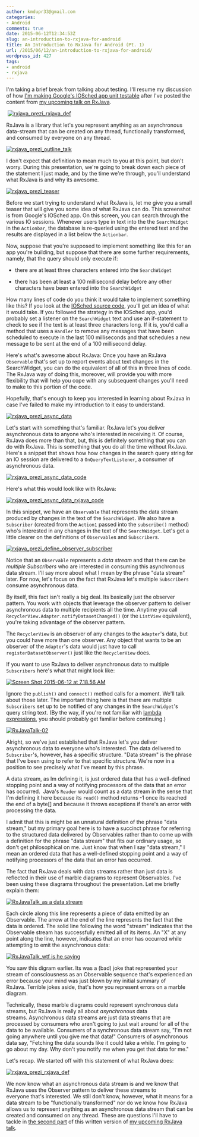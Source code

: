 ```yaml
---
author: kmdupr33@gmail.com
categories:
- Android
comments: true
date: 2015-06-12T12:34:53Z
slug: an-introduction-to-rxjava-for-android
title: An Introduction to RxJava for Android (Pt. 1)
url: /2015/06/12/an-introduction-to-rxjava-for-android/
wordpress_id: 427
tags:
- android
- rxjava
---
```


I'm taking a brief break from talking about testing. I'll resume my discussion of how [I'm making Google's IOSched app unit testable](http://www.philosophicalhacker.com/2015/05/31/towards-a-unit-testable-fork-of-googles-iosched-app/) after I've posted the content from [my upcoming talk on RxJava](http://www.meetup.com/University-Android/events/222048562/).


 [![rxjava_prezi_rxjava_def](http://www.philosophicalhacker.com/wp-content/uploads/2015/06/rxjava_prezi_rxjava_def-1024x791.jpg)](http://www.philosophicalhacker.com/wp-content/uploads/2015/06/rxjava_prezi_rxjava_def.jpg)


<!--more-->

RxJava is a library that let's you represent anything as an asynchronous data-stream that can be created on any thread, functionally transformed, and consumed by everyone on any thread.

[![rxjava_prezi_outline_talk](http://www.philosophicalhacker.com/wp-content/uploads/2015/06/rxjava_prezi_outline_talk-1024x791.jpg)](http://www.philosophicalhacker.com/wp-content/uploads/2015/06/rxjava_prezi_outline_talk.jpg)

I don't expect that definition to mean much to you at this point, but don't worry. During this presentation, we're going to break down each piece of the statement I just made, and by the time we're through, you'll understand what RxJava is and why its awesome.

[![rxjava_prezi_teaser](http://www.philosophicalhacker.com/wp-content/uploads/2015/06/rxjava_prezi_teaser-1024x791.jpg)](http://www.philosophicalhacker.com/wp-content/uploads/2015/06/rxjava_prezi_teaser.jpg)





Before we start trying to understand what RxJava is, let me give you a small teaser that will give you some idea of what RxJava can do. This screenshot is from Google's IOSched app. On this screen, you can search through the various IO sessions. Whenever users type in text into the the `SearchWidget` in the `Actionbar`, the database is re-queried using the entered text and the results are displayed in a list below the `Actionbar`.

Now, suppose that you're supposed to implement something like this for an app you're building, but suppose that there are some further requirements, namely, that the query should only execute if:




  * there are at least three characters entered into the `SearchWidget`


  * there has been at least a 100 millisecond delay before any other characters have been entered into the `SearchWidget`


How many lines of code do you think it would take to implement something like this? If you look at the [IOSched source code](https://github.com/kmdupr33/iosched/blob/master/android/src/main/java/com/google/samples/apps/iosched/ui/SearchActivity.java), you'll get an idea of what it would take. If you followed the strategy in the IOSched app, you'd probably set a listener on the `SearchWidget` text and use an if-statement to check to see if the text is at least three characters long. If it is, you'd call a method that uses a `Handler` to remove any messages that have been scheduled to execute in the last 100 milliseconds and that schedules a new message to be sent at the end of a 100 millisecond delay.

Here's what's awesome about RxJava: Once you have an RxJava `Observable` that's set up to report events about text changes in the SearchWidget, you can do the equivalent of all of this in three lines of code. The RxJava way of doing this, moreover, will provide you with more flexibility that will help you cope with any subsequent changes you'll need to make to this portion of the code.

Hopefully, that's enough to keep you interested in learning about RxJava in case I've failed to make my introduction to it easy to understand.

[![rxjava_prezi_async_data](http://www.philosophicalhacker.com/wp-content/uploads/2015/06/rxjava_prezi_async_data-1024x791.jpg)](http://www.philosophicalhacker.com/wp-content/uploads/2015/06/rxjava_prezi_async_data.jpg)

Let's start with something that's familiar. RxJava let's you deliver asynchronous data to anyone who's interested in receiving it. Of course, RxJava does more than that, but, this is definitely something that you can do with RxJava. This is something that you do all the time without RxJava. Here's a snippet that shows how how changes in the search query string for an IO session are delivered to a `OnQueryTextListener`, a consumer of asynchronous data.[
](http://www.philosophicalhacker.com/wp-content/uploads/2015/06/rxjava_prezi_async_data_code.jpg)

[![rxjava_prezi_async_data_code](http://www.philosophicalhacker.com/wp-content/uploads/2015/06/rxjava_prezi_async_data_code1-1024x791.jpg)](http://www.philosophicalhacker.com/wp-content/uploads/2015/06/rxjava_prezi_async_data_code1.jpg)

Here's what this would look like with RxJava:

[![rxjava_prezi_async_data_rxjava_code](http://www.philosophicalhacker.com/wp-content/uploads/2015/06/rxjava_prezi_async_data_rxjava_code-1024x791.jpg)](http://www.philosophicalhacker.com/wp-content/uploads/2015/06/rxjava_prezi_async_data_rxjava_code.jpg)

In this snippet, we have an `Observable` that represents the data stream produced by changes in the text of the `SearchWidget`. We also have a `Subscriber` (created from the `Action1` passed into the `subscribe()` method) who's interested in any changes in the text of the `SearchWidget`. Let's get a little clearer on the definitions of `Observable`s and `Subscriber`s.

[![rxjava_prezi_define_observer_subscriber](http://www.philosophicalhacker.com/wp-content/uploads/2015/06/rxjava_prezi_define_observer_subscriber-1024x791.jpg)](http://www.philosophicalhacker.com/wp-content/uploads/2015/06/rxjava_prezi_define_observer_subscriber.jpg)

Notice that an `Observable` represents a _data stream_ and that there can be _multiple Subscribers_ who are interested in consuming this asynchronous data stream. I'll say more about what I mean by the phrase "data stream" later. For now, let's focus on the fact that RxJava let's multiple `Subscribers` consume asynchronous data.

By itself, this fact isn't really a big deal. Its basically just the observer pattern. You work with objects that leverage the observer pattern to deliver asynchronous data to multiple recipients all the time. Anytime you call `RecyclerView.Adapter.notifyDatasetChanged()` (or the `ListView` equivalent), you're taking advantage of the observer pattern.

The `RecyclerView` is an observer of any changes to the `Adapter`'s data, but you could have more than one observer. Any object that wants to be an observer of the `Adapter`'s data would just have to call `registerDatasetObserver()` just like the `RecyclerView` does.



If you want to use RxJava to deliver asynchronous data to multiple `Subscribers` here's what that might look like:

[![Screen Shot 2015-06-12 at 7.18.56 AM](http://www.philosophicalhacker.com/wp-content/uploads/2015/06/Screen-Shot-2015-06-12-at-7.18.56-AM-e1434108030545-1024x397.png)](http://www.philosophicalhacker.com/wp-content/uploads/2015/06/Screen-Shot-2015-06-12-at-7.18.56-AM.png)

Ignore the `publish()` and `connect()` method calls for a moment. We'll talk about those later. The important thing here is that there are multiple `Subscribers` set up to be notified of any changes in the `SearchWidget`'s query string text. (By the way, if you're not familiar with [lambda expressions](https://docs.oracle.com/javase/tutorial/java/javaOO/lambdaexpressions.html#syntax), you should probably get familiar before continuing.)

[![RxJavaTalk-02](http://www.philosophicalhacker.com/wp-content/uploads/2015/06/RxJavaTalk-02-e1434108825723-300x72.png)](http://www.philosophicalhacker.com/?attachment_id=440)

Alright, so we've just established that RxJava let's you deliver asynchronous data to everyone who's interested. The data delivered to `Subscriber`'s, however, has a specific structure. "Data stream" is the phrase that I've been using to refer to that specific structure. We're now in a position to see precisely what I've meant by this phrase.

A data stream, as Im defining it, is just ordered data that has a well-defined stopping point and a way of notifying processors of the data that an error has occurred.  Java's `Reader` would count as a data stream in the sense that I'm defining it here because its `read()` method returns -1 once its reached the end of a byte[] and because it throws exceptions if there's an error with processing the data.

I admit that this is might be an unnatural definition of the phrase "data stream," but my primary goal here is to have a succinct phrase for referring to the structured data delivered by Observables rather than to come up with a definition for the phrase "data stream" that fits our ordinary usage, so don't get philosophical on me. Just know that when I say "data stream," I mean an ordered data that has a well-defined stopping point and a way of notifying processors of the data that an error has occurred.

The fact that RxJava deals with data streams rather than just data is reflected in their use of marble diagrams to represent Observables. I've been using these diagrams throughout the presentation. Let me briefly explain them:

[![RxJavaTalk_as a data stream](http://www.philosophicalhacker.com/wp-content/uploads/2015/06/RxJavaTalk_as-a-data-stream-300x58.png)](http://www.philosophicalhacker.com/wp-content/uploads/2015/06/RxJavaTalk_as-a-data-stream.png)



Each circle along this line represents a piece of data emitted by an Observable. The arrow at the end of the line represents the fact that the data is ordered. The solid line following the word "stream" indicates that the Observable stream has successfully emitted all of its items. An "X" at any point along the line, however, indicates that an error has occurred while attempting to emit the asynchronous data:

[![RxJavaTalk_wtf is he saying](http://www.philosophicalhacker.com/wp-content/uploads/2015/06/RxJavaTalk_wtf-is-he-saying-300x58.png)](http://www.philosophicalhacker.com/wp-content/uploads/2015/06/RxJavaTalk_wtf-is-he-saying.png)

You saw this digram earlier. Its was a (bad) joke that represented your stream of consciousness as an Observable sequence that's experienced an error because your mind was just blown by my initial summary of RxJava. Terrible jokes aside, that's how you represent errors on a marble diagram.

Technically, these marble diagrams could represent synchronous data streams, but RxJava is really all about _asynchronous_ data streams. Asynchronous data streams are just data streams that are processed by consumers who aren't going to just wait around for all of the data to be available. Consumers of a synchronous data stream say, "I'm not going anywhere until you give me that data!" Consumers of asynchronous data say, "Fetching the data sounds like it could take a while. I'm going to go about my day. Why don't you notify me when you get that data for me."

Let's recap. We started off with this statement of what RxJava does:

[![rxjava_prezi_rxjava_def](http://www.philosophicalhacker.com/wp-content/uploads/2015/06/rxjava_prezi_rxjava_def-1024x791.jpg)](http://www.philosophicalhacker.com/wp-content/uploads/2015/06/rxjava_prezi_rxjava_def.jpg)

We now know what an asynchronous data stream is and we know that RxJava uses the Observer pattern to deliver these streams to everyone that's interested. We still don't know, however, what it means for a data stream to be "functionally transformed" nor do we know how RxJava allows us to represent anything as an asynchronous data stream that can be created and consumed on any thread. These are questions I'll have to tackle in [the second part](http://www.philosophicalhacker.com/2015/06/19/introduction-to-rxjava-for-android-pt-2/) of this written version of [my upcoming RxJava talk](http://www.philosophicalhacker.com/2015/06/16/introduction-to-rxjava-for-android-the-talk/).




